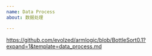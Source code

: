 ```yaml
---
name: Data Process
about: 数据处理

---
```


https://github.com/evolzed/armlogic/blob/BottleSort0.1?expand=1&template=data_process.md
